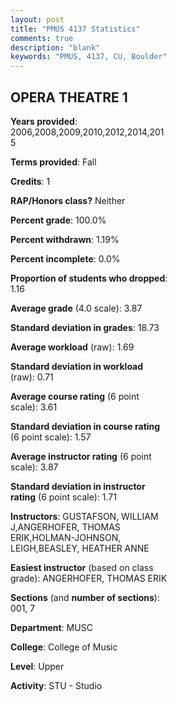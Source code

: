 ```yaml
---
layout: post
title: "PMUS 4137 Statistics"
comments: true
description: "blank"
keywords: "PMUS, 4137, CU, Boulder"
--- 
```

<head>
<script src="https://ajax.googleapis.com/ajax/libs/jquery/2.1.3/jquery.min.js"></script>
<script src="https://dl.dropboxusercontent.com/s/pc42nxpaw1ea4o9/highcharts.js?dl=0"></script>
<!-- <script src="../assets/js/highcharts.js"></script> -->
<style type="text/css">@font-face {
	font-family: "Bebas Neue";
	src: url(https://www.filehosting.org/file/details/544349/BebasNeue%20Regular.otf) format("opentype");
	}
	h1.Bebas { 
		font-family: "Bebas Neue", Verdana, Tahoma;
	}
</style>
</head>
<body>
	<div id="container" style="float: right; width: 45%; height: 88%; margin-left: 2.5%; margin-right: 2.5%;"></div>
	<script language="JavaScript">
		$(document).ready(function() {
		var chart = {type: 'column'};
		var title = {text: 'Grade Distribution'};
		var xAxis = {categories: ['A','B','C','D','F'],crosshair: true};
		var yAxis = {min: 0,title: {text: 'Percentage'}};
		var tooltip = {headerFormat: '<center><b><span style="font-size:20px">{point.key}</span></b></center>',
		               pointFormat: '<td style="padding:0"><b>{point.y:.1f}%</b></td>',
		               footerFormat: '</table>',shared: true,useHTML: true};
		var plotOptions = {column: {pointPadding: 0.0,borderWidth: 0}};  
		var credits = {enabled: false};var series= [{name: 'Percent',data: [87.06,11.76,1.18,0.0,0.0,]}];
		var json = {};
		json.chart = chart;
		json.title = title;
		json.tooltip = tooltip;
		json.xAxis = xAxis;
		json.yAxis = yAxis;  
		json.series = series;
		json.plotOptions = plotOptions;  
		json.credits = credits;
		$('#container').highcharts(json);
	});
	</script>
</body>
			   
## OPERA THEATRE 1

**Years provided**: 2006,2008,2009,2010,2012,2014,2015

**Terms provided**: Fall

**Credits**: 1

**RAP/Honors class?** Neither

**Percent grade**: 100.0%

**Percent withdrawn**: 1.19%

**Percent incomplete**: 0.0%

**Proportion of students who dropped**: 1.16

**Average grade** (4.0 scale): 3.87

**Standard deviation in grades**: 18.73

**Average workload** (raw): 1.69

**Standard deviation in workload** (raw): 0.71

**Average course rating** (6 point scale): 3.61

**Standard deviation in course rating** (6 point scale): 1.57

**Average instructor rating** (6 point scale): 3.87

**Standard deviation in instructor rating** (6 point scale): 1.71

**Instructors**: GUSTAFSON, WILLIAM J,ANGERHOFER, THOMAS ERIK,HOLMAN-JOHNSON, LEIGH,BEASLEY, HEATHER ANNE

**Easiest instructor** (based on class grade): ANGERHOFER, THOMAS ERIK

**Sections** (and **number of sections**): 001, 7

**Department**: MUSC

**College**: College of Music

**Level**: Upper

**Activity**: STU - Studio
